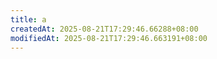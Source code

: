 ```yaml
---
title: a
createdAt: 2025-08-21T17:29:46.66288+08:00
modifiedAt: 2025-08-21T17:29:46.663191+08:00
---
```




